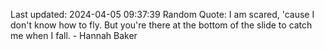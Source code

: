 Last updated: 2024-04-05 09:37:39
Random Quote: I am scared, 'cause I don't know how to fly. But you're there at the bottom of the slide to catch me when I fall. - Hannah Baker
